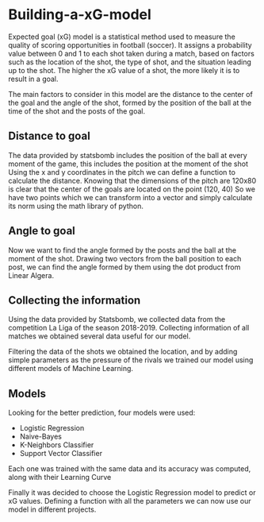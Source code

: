 # Building-a-xG-model



Expected goal (xG) model is a statistical method used to measure the quality of scoring opportunities in football (soccer).
It assigns a probability value between 0 and 1 to each shot taken during a match, based on factors such as the location of the shot, the type of shot, and the situation leading up to the shot. 
The higher the xG value of a shot, the more likely it is to result in a goal. 

The main factors to consider in this model are the distance to the center of the goal and the angle of the shot, formed by the position of the ball at the time of
the shot and the posts of the goal.


## Distance to goal

The data provided by statsbomb includes the position of the ball at every moment of the game, this includes the position at the moment of the shot
Using the x and y coordinates in the pitch we can define a function to calculate the distance. Knowing that the dimensions of the pitch are 120x80
is clear that the center of the goals are located on the point (120, 40)
So we have two points which we can transform into a vector and simply calculate its norm using the math library of python.


## Angle to goal 

Now we want to find the angle formed by the posts and the ball at the moment of the shot. Drawing two vectors from the ball position to each post, we can find the angle formed by 
them using the dot product from Linear Algera.


## Collecting the information

Using the data provided by Statsbomb, we collected data from the competition La Liga of the season 2018-2019.
Collecting information of all matches we obtained several data useful for our model.

Filtering the data of the shots we obtained the location, and by adding simple parameters as the pressure of the rivals we trained our model using different 
models of Machine Learning.

## Models 

Looking for the better prediction, four models were used:
* Logistic Regression
* Naive-Bayes
* K-Neighbors Classifier
* Support Vector Classifier

Each one was trained with the same data and its accuracy was computed, along with their Learning Curve

Finally it was decided to choose the Logistic Regression model to predict or xG values.
Defining a function with all the parameters we can now use our model in different projects.







